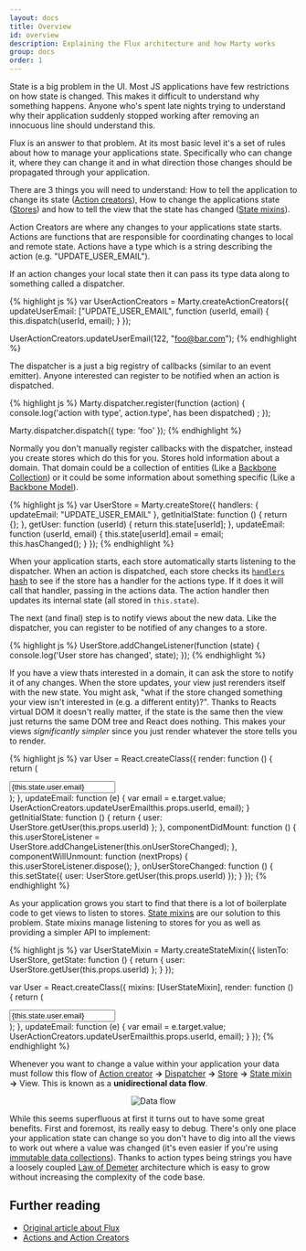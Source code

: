 ```yaml
---
layout: docs
title: Overview
id: overview
description: Explaining the Flux architecture and how Marty works
group: docs
order: 1
---
```


State is a big problem in the UI. Most JS applications have few restrictions on how state is changed. This makes it difficult to understand why something happens. Anyone who's spent late nights trying to understand why their application suddenly stopped working after removing an innocuous line should understand this.

Flux is an answer to that problem. At its most basic level it's a set of rules about how to manage your applications state. Specifically who can change it, where they can change it and in what direction those changes should be propagated through your application.

There are 3 things you will need to understand: How to tell the application to change its state ([Action creators](/docs/actionCreators.html)), How to change the applications state ([Stores](/docs/stores.html)) and how to tell the view that the state has changed ([State mixins](/docs/stateMixin.html)).

Action Creators are where any changes to your applications state starts. Actions are functions that are responsible for coordinating changes to local and remote state. Actions have a type which is a string describing the action (e.g. "UPDATE\_USER_EMAIL").

If an action changes your local state then it can pass its type data along to something called a dispatcher.

{% highlight js %}
var UserActionCreators = Marty.createActionCreators({
  updateUserEmail: ["UPDATE_USER_EMAIL", function (userId, email) {
    this.dispatch(userId, email);
  }
});

UserActionCreators.updateUserEmail(122, "foo@bar.com");
{% endhighlight %}

The dispatcher is a just a big registry of callbacks (similar to an event emitter). Anyone interested can register to be notified when an action is dispatched.

{% highlight js %}
Marty.dispatcher.register(function (action) {
  console.log('action with type', action.type', has been dispatched) ;
});

Marty.dispatcher.dispatch({
  type: 'foo'
});
{% endhighlight %}

Normally you don't manually register callbacks with the dispatcher, instead you create stores which do this for you. Stores hold information about a domain. That domain could be a collection of entities (Like a [Backbone Collection](http://backbonejs.org/#Collection)) or it could be some information about something specific (Like a [Backbone Model](http://backbonejs.org/#Model)).

{% highlight js %}
var UserStore = Marty.createStore({
  handlers: {
    updateEmail: "UPDATE_USER_EMAIL"
  },
  getInitialState: function () {
    return {};
  },
  getUser: function (userId) {
    return this.state[userId];
  },
  updateEmail: function (userId, email) {
    this.state[userId].email = email;
    this.hasChanged();
  }
});
{% endhighlight %}

When your application starts, each store automatically starts listening to the dispatcher. When an action is dispatched, each store checks its [``handlers`` hash](/docs/stores.html#handlers) to see if the store has a handler for the actions type. If it does it will call that handler, passing in the actions data. The action handler then updates its internal state (all stored in ``this.state``).

The next (and final) step is to notify views about the new data. Like the dispatcher, you can register to be notified of any changes to a store.

{% highlight js %}
UserStore.addChangeListener(function (state) {
  console.log('User store has changed', state);
});
{% endhighlight %}

If you have a view thats interested in a domain, it can ask the store to notify it of any changes. When the store updates, your view just rerenders itself with the new state. You might ask, "what if the store changed something your view isn't interested in (e.g. a different entity)?". Thanks to Reacts virtual DOM it doesn't really matter, if the state is the same then the view just returns the same DOM tree and React does nothing. This makes your views *significantly simpler* since you just render whatever the store tells you to render.

{% highlight js %}
var User = React.createClass({
  render: function () {
    return (
      <div className="user">
        <input type="text"
               onChange={this.updateEmail}
               value={this.state.user.email}></input>
      </div>
    );
  },
  updateEmail: function (e) {
    var email = e.target.value;
    UserActionCreators.updateUserEmailthis.props.userId, email);
  }
  getInitialState: function () {
    return {
      user: UserStore.getUser(this.props.userId)
    };
  },
  componentDidMount: function () {
    this.userStoreListener = UserStore.addChangeListener(this.onUserStoreChanged);
  },
  componentWillUnmount: function (nextProps) {
    this.userStoreListener.dispose();
  },
  onUserStoreChanged: function () {
    this.setState({
      user: UserStore.getUser(this.props.userId)
    });
  }
});
{% endhighlight %}

As your application grows you start to find that there is a lot of boilerplate code to get views to listen to stores. [State mixins](/docs/stateMixin.html) are our solution to this problem. State mixins manage listening to stores for you as well as providing a simpler API to implement:

{% highlight js %}
var UserStateMixin = Marty.createStateMixin({
  listenTo: UserStore,
  getState: function () {
    return {
      user: UserStore.getUser(this.props.userId)
    };
  }
});

var User = React.createClass({
  mixins: [UserStateMixin],
  render: function () {
    return (
      <div className="user">
        <input type="text"
               onChange={this.updateEmail}
               value={this.state.user.email}></input>
      </div>
    );
  },
  updateEmail: function (e) {
    var email = e.target.value;
    UserActionCreators.updateUserEmailthis.props.userId, email);
  }
});
{% endhighlight %}

Whenever you want to change a value within your application your data must follow this flow of [Action creator](/docs/actionCreators.html) **->** [Dispatcher](/docs/dispatcher.html) **->** [Store](/docs/stores.html) **->** [State mixin](/docs/stateMixin.html) **->** View. This is known as a **unidirectional data flow**.

<center>
  <img src="/img/data-flow.png" alt="Data flow"/>
</center>

While this seems superfluous at first it turns out to have some great benefits. First and foremost, its really easy to debug. There's only one place your application state can change so you don't have to dig into all the views to work out where a value was changed (it's even easier if you're using [immutable data collections](/docs/stores.html#immutable)). Thanks to action types being strings you have a loosely coupled [Law of Demeter](http://en.wikipedia.org/wiki/Law_of_Demeter) architecture which is easy to grow without increasing the complexity of the code base.


<h2 id="further-reading">Further reading</h2>

* [Original article about Flux](http://facebook.github.io/flux/docs/overview.html#stores)
* [Actions and Action Creators](http://facebook.github.io/react/blog/2014/07/30/flux-actions-and-the-dispatcher.html#actions-and-actioncreators)